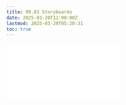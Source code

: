 ```yaml
---
title: 09.03 Storyboards
date: 2025-03-20T12:00:00Z
lastmod: 2025-03-20T05:20:31
toc: true
---
```


![Link to included file content](../../../../video/storyboards.md)
